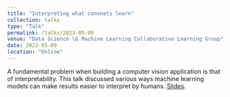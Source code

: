 ```yaml
---
title: "Interpreting what convnets learn"
collection: talks
type: "Talk"
permalink: /talks/2023-05-09
venue: "Data Science \& Machine Learning Collaborative Learning Group"
date: 2023-05-09
location: "Online"
---
```


A fundamental problem when building a computer vision application is that of interpretability. This talk discussed various ways machine learning models
can make results easier to interpret by humans. [Slides](http://matthewshawnkehoe.github.io/files/Interpreting_what_convnets_learn.pdf).
